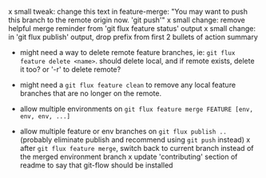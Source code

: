 x small tweak:  change this text in feature-merge: "You may want to push this branch to the remote origin now. 'git push'"
x small change: remove helpful merge reminder from 'git flux feature status' output
x small change: in 'git flux publish' output, drop prefix from first 2 bullets of action summary
- might need a way to delete remote feature branches, ie: `git flux feature delete <name>`. should delete local, and if remote exists, delete it too? or '-r' to delete remote?
- might need a `git flux feature clean` to remove any local feature branches that are no longer on the remote.

- allow multiple environments on `git flux feature merge FEATURE [env, env, env, ...]`
- allow multiple feature or env branches on `git flux publish ..` (probably eliminate publish and recommend using `git push` instead)
x after `git flux feature merge`, switch back to current branch instead of the merged environment branch
x update 'contributing' section of readme to say that git-flow should be installed
